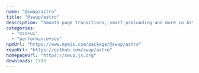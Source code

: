 ```yaml
---
name: "@swup/astro"
title: "@swup/astro"
description: "Smooth page transitions, smart preloading and more in Astro"
categories:
  - "css+ui"
  - "performance+seo"
npmUrl: "https://www.npmjs.com/package/@swup/astro"
repoUrl: "https://github.com/swup/astro"
homepageUrl: "https://swup.js.org"
downloads: 1783
---
```

